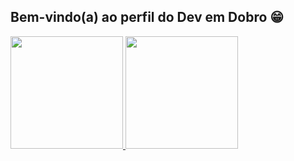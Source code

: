 ## Bem-vindo(a) ao perfil do Dev em Dobro 😁

 <div>
   <a href="https://github.com/renancorreadasilva">
   <img height="180em" src="https://github-readme-stats.vercel.app/api?username=renancorreadasilva&show_icons=true&theme=tokyonight&include_all_commits=true&count_private=true"/>
   <img height="180em" src="https://github-readme-stats.vercel.app/api/top-langs/?username=renancorreadasilva&layout=compact&langs_count=6&theme=tokyonight"/>
</div>
